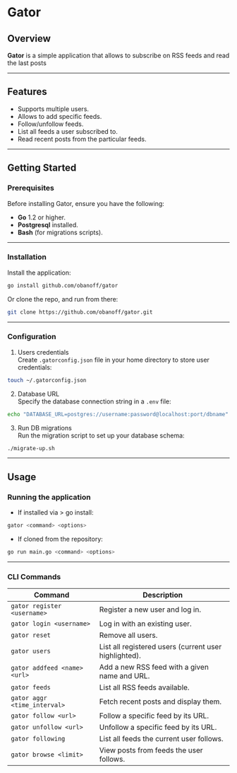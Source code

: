 # Gator

## Overview

**Gator** is a simple application that allows to subscribe on RSS feeds and read the last posts

---

## Features

- Supports multiple users. 
- Allows to add specific feeds.
- Follow/unfollow feeds.
- List all feeds a user subscribed to.
- Read recent posts from the particular feeds.

---

## Getting Started 

### Prerequisites

Before installing Gator, ensure you have the following:

- **Go** 1.2 or higher.
- **Postgresql** installed.
- **Bash** (for migrations scripts).

---

### Installation 

Install the application:

```bash
go install github.com/obanoff/gator
```
Or clone the repo, and run from there:

```bash
git clone https://github.com/obanoff/gator.git
```

---

### Configuration 

1. Users credentials    
Create `.gatorconfig.json` file in your home directory to store user credentials:

```bash
touch ~/.gatorconfig.json
```

2. Database URL    
Specify the database connection string in a `.env` file:

```bash
echo "DATABASE_URL=postgres://username:password@localhost:port/dbname" >> .env
```

3. Run DB migrations    
Run the migration script to set up your database schema: 

```bash
./migrate-up.sh
```

---

## Usage 

### Running the application

* If installed via > go install:

```bash
gator <command> <options>
```

* If cloned from the repository:

```bash
go run main.go <command> <options>
```

---

### CLI Commands

| Command                     | Description                                     |
|-----------------------------|-------------------------------------------------|
| `gator register <username>` | Register a new user and log in.                 |
| `gator login <username>`    | Log in with an existing user.                   |
| `gator reset`               | Remove all users.                               |
| `gator users`               | List all registered users (current user highlighted). |
| `gator addfeed <name> <url>`| Add a new RSS feed with a given name and URL.   |
| `gator feeds`               | List all RSS feeds available.                  |
| `gator aggr <time_interval>`| Fetch recent posts and display them.           |
| `gator follow <url>`        | Follow a specific feed by its URL.             |
| `gator unfollow <url>`      | Unfollow a specific feed by its URL.           |
| `gator following`           | List all feeds the current user follows.       |
| `gator browse <limit>`      | View posts from feeds the user follows.        |



